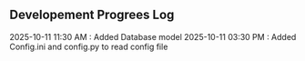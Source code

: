 ## Developement Progrees Log 
2025-10-11 11:30 AM : Added Database model 
2025-10-11 03:30 PM : Added Config.ini and config.py to read config file 